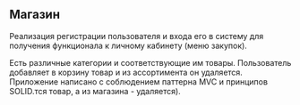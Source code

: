 ## Магазин

Реализация регистрации пользователя и входа его в систему для получения функционала к личному кабинету (меню закупок). 

Есть различные категории и соответствующие им товары.
Пользователь добавляет в корзину товар и из ассортимента он удаляется. Приложение написано 
с соблюдением паттерна MVC и принципов SOLID.тся товар, а из магазина - удаляется).

